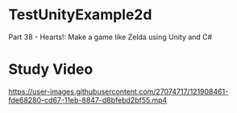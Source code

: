 # TestUnityExample2d

Part 38 - Hearts!: Make a game like Zelda using Unity and C#


# Study Video


https://user-images.githubusercontent.com/27074717/121908461-fde68280-cd67-11eb-8847-d8bfebd2bf55.mp4


